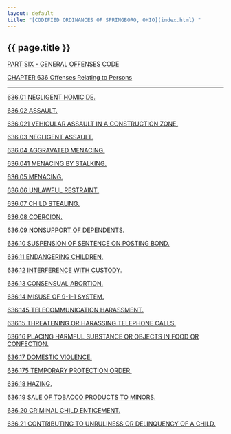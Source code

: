 ```yaml
---
layout: default 
title: "[CODIFIED ORDINANCES OF SPRINGBORO, OHIO](index.html) "
---
```


{{ page.title }}
----------------

[PART SIX - GENERAL OFFENSES CODE](28a2a412.html)

[CHAPTER 636 Offenses Relating to Persons](304ca412.html)

---

[636.01 NEGLIGENT HOMICIDE.](3075a412.html)

[636.02 ASSAULT.](307aa412.html)

[636.021 VEHICULAR ASSAULT IN A CONSTRUCTION ZONE.](309aa412.html)

[636.03 NEGLIGENT ASSAULT.](30aca412.html)

[636.04 AGGRAVATED MENACING.](30b1a412.html)

[636.041 MENACING BY STALKING.](30b6a412.html)

[636.05 MENACING.](30dfa412.html)

[636.06 UNLAWFUL RESTRAINT.](30e5a412.html)

[636.07 CHILD STEALING.](30eea412.html)

[636.08 COERCION.](30f6a412.html)

[636.09 NONSUPPORT OF DEPENDENTS.](310fa412.html)

[636.10 SUSPENSION OF SENTENCE ON POSTING BOND.](311da412.html)

[636.11 ENDANGERING CHILDREN.](3121a412.html)

[636.12 INTERFERENCE WITH CUSTODY.](3139a412.html)

[636.13 CONSENSUAL ABORTION.](3144a412.html)

[636.14 MISUSE OF 9-1-1 SYSTEM.](314ea412.html)

[636.145 TELECOMMUNICATION HARASSMENT.](315fa412.html)

[636.15 THREATENING OR HARASSING TELEPHONE CALLS.](317ea412.html)

[636.16 PLACING HARMFUL SUBSTANCE OR OBJECTS IN FOOD OR
CONFECTION.](3181a412.html)

[636.17 DOMESTIC VIOLENCE.](3189a412.html)

[636.175 TEMPORARY PROTECTION ORDER.](31a3a412.html)

[636.18 HAZING.](31b4a412.html)

[636.19 SALE OF TOBACCO PRODUCTS TO MINORS.](31c2a412.html)

[636.20 CRIMINAL CHILD ENTICEMENT.](31e6a412.html)

[636.21 CONTRIBUTING TO UNRULINESS OR DELINQUENCY OF A
CHILD.](31f7a412.html)
